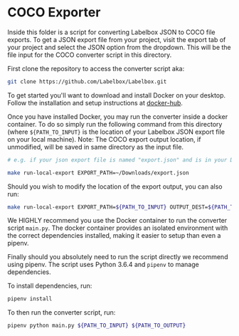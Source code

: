 # COCO Exporter

Inside this folder is a script for converting Labelbox JSON to COCO file exports. To get a JSON export file from your project, 
visit the export tab of your project and select the JSON option from the dropdown. This will be the file input for the COCO converter script in this directory. 

First clone the repository to access the converter script aka:
```sh
git clone https://github.com/Labelbox/Labelbox.git
```

To get started you'll want to download and install Docker on your desktop. 
Follow the installation and setup instructions at [docker-hub](https://www.docker.com/products/docker-desktop).

Once you have installed Docker, you may run the converter inside a docker container. To do so simply run the following command from this directory (where `${PATH_TO_INPUT}` is the location of your Labelbox JSON export file on your local machine). 
Note: The COCO export output location, if unmodified, will be saved in same directory as the input file. 
```sh
# e.g. if your json export file is named "export.json" and is in your Downloads directory

make run-local-export EXPORT_PATH=~/Downloads/export.json
```

Should you wish to modify the location of the export output, you can also run:
```sh
make run-local-export EXPORT_PATH=${PATH_TO_INPUT} OUTPUT_DEST=${PATH_TO_DESIRED_OUTPUT}
```

We HIGHLY recommend you use the Docker container to run the converter script `main.py`. The docker container provides an isolated environment with the correct dependencies installed, making it easier to setup than even a pipenv.

Finally should you absolutely need to run the script directly we recommend using pipenv. The script uses Python 3.6.4 and `pipenv` to manage dependencies.
                                                                              
To install dependencies, run:
```sh
pipenv install
```

To then run the converter script, run: 
```sh
pipenv python main.py ${PATH_TO_INPUT} ${PATH_TO_OUTPUT}
```
